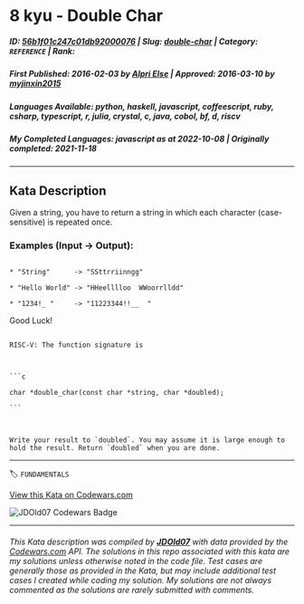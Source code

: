 # 8 kyu - Double Char

##### **ID**: [56b1f01c247c01db92000076](https://www.codewars.com/kata/56b1f01c247c01db92000076) | **Slug**: [double-char](https://www.codewars.com/kata/56b1f01c247c01db92000076) | **Category**: `REFERENCE` | **Rank**: <span style="color:white">8 kyu</span>

##### **First Published**: 2016-02-03 ***by*** [Alpri Else](https://www.codewars.com/users/Alpri%20Else) | **Approved**: 2016-03-10 ***by*** [myjinxin2015](https://www.codewars.com/users/myjinxin2015)

##### **Languages Available**: python, haskell, javascript, coffeescript, ruby, csharp, typescript, r, julia, crystal, c, java, cobol, bf, d, riscv

##### **My Completed Languages**: javascript ***as at*** 2022-10-08 | **Originally completed**: 2021-11-18

---

## Kata Description


Given a string, you have to return a string in which each character (case-sensitive) is repeated once.



### Examples (Input -> Output):

```

* "String"      -> "SSttrriinngg"

* "Hello World" -> "HHeelllloo  WWoorrlldd"

* "1234!_ "     -> "11223344!!__  "

```

Good Luck!



~~~if:riscv

RISC-V: The function signature is



```c

char *double_char(const char *string, char *doubled);

```



Write your result to `doubled`. You may assume it is large enough to hold the result. Return `doubled` when you are done.

~~~

---


🏷 `FUNDAMENTALS`


[View this Kata on Codewars.com](https://www.codewars.com/kata/56b1f01c247c01db92000076)

![](https://www.codewars.com/users/jdold07/badges/large "JDOld07 Codewars Badge")

---

###### *This Kata description was compiled by [**JDOld07**](https://tpstech.dev) with data provided by the [Codewars.com](https://www.codewars.com) API.  The solutions in this repo associated with this kata are my solutions unless otherwise noted in the code file.  Test cases are generally those as provided in the Kata, but may include additional test cases I created while coding my solution.  My solutions are not always commented as the solutions are rarely submitted with comments.*
